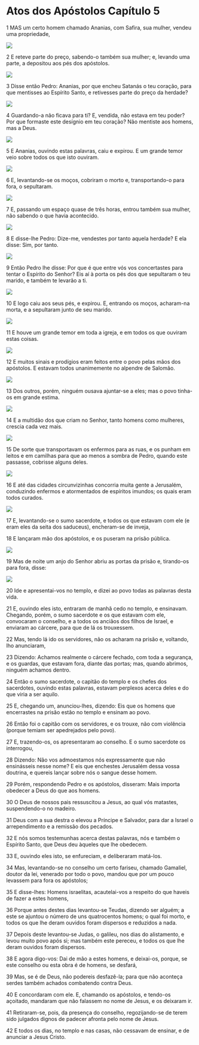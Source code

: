 # Atos dos Apóstolos Capítulo 5

1	MAS um certo homem chamado Ananias, com Safira, sua mulher, vendeu uma propriedade,

![](.img/44_Ac_05_01_RG.jpg)

2	E reteve parte do preço, sabendo-o também sua mulher; e, levando uma parte, a depositou aos pés dos apóstolos.

![](.img/44_Ac_05_02_RG.jpg)

3	Disse então Pedro: Ananias, por que encheu Satanás o teu coração, para que mentisses ao Espírito Santo, e retivesses parte do preço da herdade?

![](.img/44_Ac_05_03_RG.jpg)

4	Guardando-a não ficava para ti? E, vendida, não estava em teu poder? Por que formaste este desígnio em teu coração? Não mentiste aos homens, mas a Deus.

![](.img/44_Ac_05_04_RG.jpg)

5	E Ananias, ouvindo estas palavras, caiu e expirou. E um grande temor veio sobre todos os que isto ouviram.

![](.img/44_Ac_05_05_RG.jpg)

6	E, levantando-se os moços, cobriram o morto e, transportando-o para fora, o sepultaram.

![](.img/44_Ac_05_06_RG.jpg)

7	E, passando um espaço quase de três horas, entrou também sua mulher, não sabendo o que havia acontecido.

![](.img/44_Ac_05_07_RG.jpg)

8	E disse-lhe Pedro: Dize-me, vendestes por tanto aquela herdade? E ela disse: Sim, por tanto.

![](.img/44_Ac_05_08_RG.jpg)

9	Então Pedro lhe disse: Por que é que entre vós vos concertastes para tentar o Espírito do Senhor? Eis aí à porta os pés dos que sepultaram o teu marido, e também te levarão a ti.

![](.img/44_Ac_05_09_RG.jpg)

10	E logo caiu aos seus pés, e expirou. E, entrando os moços, acharam-na morta, e a sepultaram junto de seu marido.

![](.img/44_Ac_05_10_RG.jpg)

11	E houve um grande temor em toda a igreja, e em todos os que ouviram estas coisas.

![](.img/44_Ac_05_11_RG.jpg)

12	E muitos sinais e prodígios eram feitos entre o povo pelas mãos dos apóstolos. E estavam todos unanimemente no alpendre de Salomão.

![](.img/44_Ac_05_12_RG.jpg)

13	Dos outros, porém, ninguém ousava ajuntar-se a eles; mas o povo tinha-os em grande estima.

![](.img/44_Ac_05_13_RG.jpg)

14	E a multidão dos que criam no Senhor, tanto homens como mulheres, crescia cada vez mais.

![](.img/44_Ac_05_14_RG.jpg)

15	De sorte que transportavam os enfermos para as ruas, e os punham em leitos e em camilhas para que ao menos a sombra de Pedro, quando este passasse, cobrisse alguns deles.

![](.img/44_Ac_05_15_RG.jpg)

16	E até das cidades circunvizinhas concorria muita gente a Jerusalém, conduzindo enfermos e atormentados de espíritos imundos; os quais eram todos curados.

![](.img/44_Ac_05_16_RG.jpg)

17	E, levantando-se o sumo sacerdote, e todos os que estavam com ele (e eram eles da seita dos saduceus), encheram-se de inveja,

18	E lançaram mão dos apóstolos, e os puseram na prisão pública.

![](.img/44_Ac_05_18_RG.jpg)

19	Mas de noite um anjo do Senhor abriu as portas da prisão e, tirando-os para fora, disse:

![](.img/44_Ac_05_19_RG.jpg)

20	Ide e apresentai-vos no templo, e dizei ao povo todas as palavras desta vida.

21	E, ouvindo eles isto, entraram de manhã cedo no templo, e ensinavam. Chegando, porém, o sumo sacerdote e os que estavam com ele, convocaram o conselho, e a todos os anciãos dos filhos de Israel, e enviaram ao cárcere, para que de lá os trouxessem.

22	Mas, tendo lá ido os servidores, não os acharam na prisão e, voltando, lho anunciaram,

23	Dizendo: Achamos realmente o cárcere fechado, com toda a segurança, e os guardas, que estavam fora, diante das portas; mas, quando abrimos, ninguém achamos dentro.

24	Então o sumo sacerdote, o capitão do templo e os chefes dos sacerdotes, ouvindo estas palavras, estavam perplexos acerca deles e do que viria a ser aquilo.

25	E, chegando um, anunciou-lhes, dizendo: Eis que os homens que encerrastes na prisão estão no templo e ensinam ao povo.

26	Então foi o capitão com os servidores, e os trouxe, não com violência (porque temiam ser apedrejados pelo povo).

27	E, trazendo-os, os apresentaram ao conselho. E o sumo sacerdote os interrogou,

28	Dizendo: Não vos admoestamos nós expressamente que não ensinásseis nesse nome? E eis que enchestes Jerusalém dessa vossa doutrina, e quereis lançar sobre nós o sangue desse homem.

29	Porém, respondendo Pedro e os apóstolos, disseram: Mais importa obedecer a Deus do que aos homens.

30	O Deus de nossos pais ressuscitou a Jesus, ao qual vós matastes, suspendendo-o no madeiro.

31	Deus com a sua destra o elevou a Príncipe e Salvador, para dar a Israel o arrependimento e a remissão dos pecados.

32	E nós somos testemunhas acerca destas palavras, nós e também o Espírito Santo, que Deus deu àqueles que lhe obedecem.

33	E, ouvindo eles isto, se enfureciam, e deliberaram matá-los.

34	Mas, levantando-se no conselho um certo fariseu, chamado Gamaliel, doutor da lei, venerado por todo o povo, mandou que por um pouco levassem para fora os apóstolos;

35	E disse-lhes: Homens israelitas, acautelai-vos a respeito do que haveis de fazer a estes homens,

36	Porque antes destes dias levantou-se Teudas, dizendo ser alguém; a este se ajuntou o número de uns quatrocentos homens; o qual foi morto, e todos os que lhe deram ouvidos foram dispersos e reduzidos a nada.

37	Depois deste levantou-se Judas, o galileu, nos dias do alistamento, e levou muito povo após si; mas também este pereceu, e todos os que lhe deram ouvidos foram dispersos.

38	E agora digo-vos: Dai de mão a estes homens, e deixai-os, porque, se este conselho ou esta obra é de homens, se desfará,

39	Mas, se é de Deus, não podereis desfazê-la; para que não aconteça serdes também achados combatendo contra Deus.

40	E concordaram com ele. E, chamando os apóstolos, e tendo-os açoitado, mandaram que não falassem no nome de Jesus, e os deixaram ir.

41	Retiraram-se, pois, da presença do conselho, regozijando-se de terem sido julgados dignos de padecer afronta pelo nome de Jesus.

42	E todos os dias, no templo e nas casas, não cessavam de ensinar, e de anunciar a Jesus Cristo.

